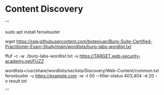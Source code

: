 # Content Discovery


'''

sudo apt install feroxbuster

wget https://raw.githubusercontent.com/botesjuan/Burp-Suite-Certified-Practitioner-Exam-Study/main/wordlists/burp-labs-wordlist.txt

ffuf -c -w ./burp-labs-wordlist.txt -u https://TARGET.web-security-academy.net/FUZZ

wordlists=/usr/share/wordlists/seclists/Discovery/Web-Content/common.txt
feroxbuster -u https://example.com -w  -t 50 --filter-status 403,404 -d 20 -o result.txt


'''